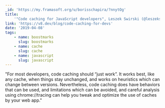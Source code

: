 ```yaml
---
_id: 'https://my.framasoft.org/u/borisschapira/?nnytOg'
title:
    '"Code caching for JavaScript developers", Leszek Swirski (@leszekswirski)'
link: 'https://v8.dev/blog/code-caching-for-devs'
date: '2019-04-08'
tags:
    - name: boostmarks
      slug: boostmarks
    - name: cache
      slug: cache
    - name: javascript
      slug: javascript
---
```


<div class="markdown"><p>&quot;For most developers, code caching should “just work”. It works best, like any cache, when things stay unchanged, and works on heuristics which can change between versions. Nevertheless, code caching does have behaviors that can be used, and limitations which can be avoided, and careful analysis using chrome://tracing can help you tweak and optimize the use of caches by your web app.&quot;
</p></div>
